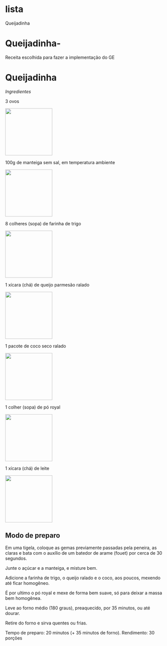 # lista
Queijadinha 
# Queijadinha-
Receita escolhida para fazer a implementação do GE
<h1>Queijadinha</h1> 
<p><em><stong>Ingredientes</stong></em></p>
<p>3 ovos</p><img src="https://thumbs.dreamstime.com/b/tr%C3%AAs-ovos-de-brown-16869672.jpg" width=150 height="150">
<p>100g  de manteiga sem sal, em temperatura ambiente</p> <img src= https://natuhemporiosaudavel.com/wp-content/uploads/2020/09/Manteiga-ITAMBE-Extra-Sem-Sal-200g.jpg width=150 height="150">
<p>8 colheres (sopa) de farinha de trigo</p> <img src= "https://t2.uc.ltmcdn.com/pt/posts/2/1/6/quanto_equivale_uma_colher_de_sopa_de_farinha_em_gramas_9612_600.webp" width=150 height="150">
<p>1 xícara (chá) de queijo parmesão ralado</p><img src="https://media.soujusto.com.br/products/7896034680133.jpg"   width=150 height="150">
<p>1 pacote de coco seco ralado</p><img src="https://www.paodeacucar.com/img/uploads/1/358/579358.png" width=150 height="150">
<p>1 colher (sopa) de pó royal</p><img src="https://mercadoterra.s3.amazonaws.com/web/media/2020/07/fermento-em-po-royal-100g.png" width=150 height="150">
<p>1 xícara (chá) de leite</p><img src="https://www.pediatraorienta.org.br/wp-content/uploads/2015/07/milk-435295_640.png" width=150 height="150">


<h2>Modo de preparo</h2>

Em uma tigela, coloque as gemas previamente passadas pela peneira, as
claras e bata com o auxílio de um batedor de arame (fouet) por cerca de
30 segundos.

Junte o açúcar e a manteiga, e misture bem.

Adicione a farinha de trigo, o queijo ralado e o coco, aos poucos, mexendo até ficar homogêneo.

É por ultimo o pó royal e mexe de forma bem suave, só para deixar a massa bem homogênea.

Leve ao forno médio (180 graus), preaquecido, por 35 minutos, ou até dourar.

Retire do forno e sirva quentes ou frias.

Tempo de preparo: 20 minutos (+ 35 minutos de forno).
Rendimento: 30 porções
